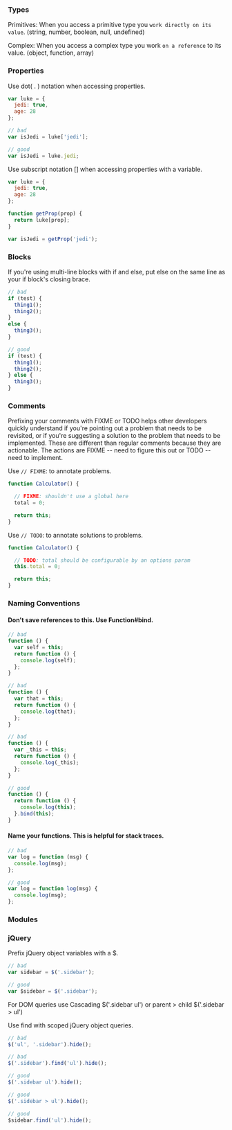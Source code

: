### Types

Primitives: When you access a primitive type you `work directly on its value`. (string, number, boolean, null, undefined)

Complex: When you access a complex type you work `on a reference` to its value. (object, function, array)


### Properties

Use dot( . ) notation when accessing properties.

```js
var luke = {
  jedi: true,
  age: 28
};

// bad
var isJedi = luke['jedi'];

// good
var isJedi = luke.jedi;
```

Use subscript notation [] when accessing properties with a variable.

```js
var luke = {
  jedi: true,
  age: 28
};

function getProp(prop) {
  return luke[prop];
}

var isJedi = getProp('jedi');
```

### Blocks

If you're using multi-line blocks with if and else, put else on the same line as your if block's closing brace.

```js
// bad
if (test) {
  thing1();
  thing2();
}
else {
  thing3();
}

// good
if (test) {
  thing1();
  thing2();
} else {
  thing3();
}
```

### Comments

Prefixing your comments with FIXME or TODO helps other developers quickly understand if you're pointing out a problem that needs to be revisited, or if you're suggesting a solution to the problem that needs to be implemented. These are different than regular comments because they are actionable. The actions are FIXME -- need to figure this out or TODO -- need to implement.

Use `// FIXME`: to annotate problems.

```js
function Calculator() {

  // FIXME: shouldn't use a global here
  total = 0;

  return this;
}
```

Use `// TODO`: to annotate solutions to problems.

```js
function Calculator() {

  // TODO: total should be configurable by an options param
  this.total = 0;

  return this;
}
```

### Naming Conventions

#### Don't save references to this. Use Function#bind.

```js
// bad
function () {
  var self = this;
  return function () {
    console.log(self);
  };
}

// bad
function () {
  var that = this;
  return function () {
    console.log(that);
  };
}

// bad
function () {
  var _this = this;
  return function () {
    console.log(_this);
  };
}

// good
function () {
  return function () {
    console.log(this);
  }.bind(this);
}
```

#### Name your functions. This is helpful for stack traces.

```js
// bad
var log = function (msg) {
  console.log(msg);
};

// good
var log = function log(msg) {
  console.log(msg);
};
```

### Modules

### jQuery

Prefix jQuery object variables with a $.

```js
// bad
var sidebar = $('.sidebar');

// good   
var $sidebar = $('.sidebar');
```


For DOM queries use Cascading $('.sidebar ul') or parent > child $('.sidebar > ul')

Use find with scoped jQuery object queries.

```js
// bad
$('ul', '.sidebar').hide();

// bad
$('.sidebar').find('ul').hide();

// good
$('.sidebar ul').hide();

// good
$('.sidebar > ul').hide();

// good
$sidebar.find('ul').hide();
```